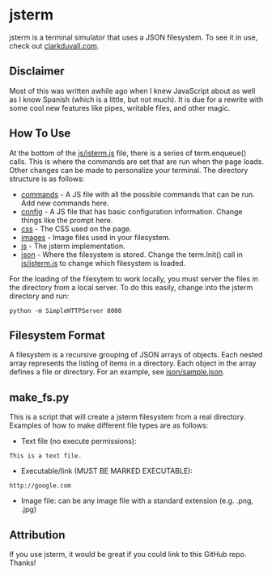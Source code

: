 # jsterm
jsterm is a terminal simulator that uses a JSON filesystem. To see it in use,
check out [clarkduvall.com](http://clarkduvall.com).

## Disclaimer
Most of this was written awhile ago when I knew JavaScript about as well as I
know Spanish (which is a little, but not much). It is due for a rewrite with
some cool new features like pipes, writable files, and other magic.

## How To Use
At the bottom of the [js/jsterm.js](js/jsterm.js) file,
there is a series of term.enqueue() calls. This is where the commands are set
that are run when the page loads. Other changes can be made to personalize your
terminal. The directory structure is as follows:
- [commands](commands) - A JS file with all the possible
  commands that can be run. Add new commands here.
- [config](config) - A JS file that has basic configuration
  information. Change things like the prompt here.
- [css](css) - The CSS used on the page.
- [images](images) - Image files used in your filesystem.
- [js](js) - The jsterm implementation.
- [json](json) - Where the filesystem is stored. Change the
  term.Init() call in [js/jsterm.js](js/jsterm.js) to change
  which filesystem is loaded.

For the loading of the filesytem to work locally, you must server the files in
the directory from a local server. To do this easily, change into the jsterm
directory and run:
```
python -m SimpleHTTPServer 8000
```

## Filesystem Format
A filesystem is a recursive grouping of JSON arrays of objects. Each nested
array represents the listing of items in a directory. Each object in the array
defines a file or directory. For an example, see
[json/sample.json](json/sample.json).

## make_fs.py
This is a script that will create a jsterm filesystem from a real directory.
Examples of how to make different file types are as follows:
- Text file (no execute permissions):

```
This is a text file.
```
- Executable/link (MUST BE MARKED EXECUTABLE):

```
http://google.com
```
- Image file: can be any image file with a standard extension (e.g. .png, .jpg)

## Attribution
If you use jsterm, it would be great if you could link to this GitHub repo. Thanks!
